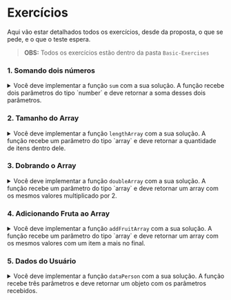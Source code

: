 # Exercícios

Aqui vão estar detalhados todos os exercícios, desde da proposta, o que se pede, e o que o teste espera.

> **OBS:** Todos os exercícios estão dentro da pasta `Basic-Exercises`

### 1. Somando dois números

<details>
  <summary>Você deve implementar a função <code>sum</code> com a sua solução. A função recebe dois parâmetros do tipo `number` e deve retornar a soma desses dois parâmetros.</summary>
  
  <br />
  
  O arquivo `sumNumbers.test.js` contém os testes para a função `sum` já implementados. Implemente a função no arquivo `Basic-Exercises/sumNumbers.js` para que ele passe em todos os testes.

**O que será testado:**

- Será validado se, ao receber algum valor float (quebrado) deve retornar a soma do inteiro mais próximo, por exemplo se receber `4.7` e `13` deve retornar `18`;
- Será validado se, ao receber algum valor negativo deve retornar a soma dos valores absolutos, por exemplo se receber `-13` e `-27` deve retornar `40`;

</details>

### 2. Tamanho do Array

<details>
  <summary>Você deve implementar a função <code>lengthArray</code> com a sua solução. A função recebe um parâmetro do tipo `array` e deve retornar a quantidade de itens dentro dele.</summary>
  
  <br />
  
  O arquivo `playgroundArray.test.js` contém os testes para a função `lengthArray` já implementados. Implemente a função no arquivo `Basic-Exercises/lengthArray.js` para que ele passe em todos os testes.

**O que será testado:**

- Será validado se, ao receber um array vazio deve retorna 0;
- Será validado se, ao receber um array com 4 itens deve retornar 4, por exemplo se receber `[1, 2, 4, 8]` deve retornar `4`;

</details>

### 3. Dobrando o Array

<details>
  <summary>Você deve implementar a função <code>doubleArray</code> com a sua solução. A função recebe um parâmetro do tipo `array` e deve retornar um array com os mesmos valores multiplicado por 2.</summary>
  
  <br />
  
  O arquivo `doubleArray.test.js` contém os testes para a função `doubleArray` já implementados. Implemente a função no arquivo `Basic-Exercises/doubleArray.js` para que ele passe em todos os testes.

**O que será testado:**

- Será validado se, ao receber um array vazio deve retorna outro array vazio;
- Será validado se, ao receber um array com 4 itens deve retornar outro array com 4 itens, por exemplo se receber `[1, 2, 4, 8]` deve retornar `[2, 4, 8, 16]`;

</details>

### 4. Adicionando Fruta ao Array

<details>
  <summary>Você deve implementar a função <code>addFruitArray</code> com a sua solução. A função recebe um parâmetro do tipo `array` e deve retornar um array com os mesmos valores com um item a mais no final.</summary>
  
  <br />
  
  O arquivo `addFruitArray.test.js` contém os testes para a função `addFruitArray` já implementados. Implemente a função no arquivo `Basic-Exercises/addFruitArray.js` para que ele passe em todos os testes.

**O que será testado:**

- Será validado se, ao receber um array com 2 itens deve retornar outro array com 3 itens, por exemplo se receber `['maçã', 'abacaxi']` deve retornar `['maçã', 'abacaxi', 'pêra']`;

</details>

### 5. Dados do Usuário

<details>
  <summary>Você deve implementar a função <code>dataPerson</code> com a sua solução. A função recebe três parâmetros e deve retornar um objeto com os parâmetros recebidos.</summary>
  
  <br />
  
  O arquivo `dataPerson.test.js` contém os testes para a função `dataPerson` já implementados. Implemente a função no arquivo `Basic-Exercises/dataPerson.js` para que ele passe em todos os testes.

**O que será testado:**

- Será validado se, ao receber `'Erik'`, `'Felipe'` e `25`, deve retornar um objeto no formato `{ name: 'Erik', lastname: 'Felipe', age: 25 }`;
- Será validado se, ao receber `'Louis'`, `'Hamilton'` e `39`, deve retornar um objeto no formato `{ name: 'Louis', lastname: 'Hamilton', age: 39 }`;

</details>
